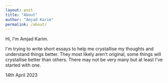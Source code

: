 ```yaml
---
layout: post
title: "About"
author: "Amjad Karim"
permalink: /about/
---
```


Hi, I'm Amjad Karim.

I'm trying to write short essays to help me crystallise my thoughts and understand things better. They most likely aren't original, some things will crystallise better than others. There may not be very many but at least I've started with one.

14th April 2023
